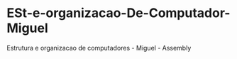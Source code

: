 # ESt-e-organizacao-De-Computador-Miguel
Estrutura e organizacao de computadores - Miguel - Assembly

